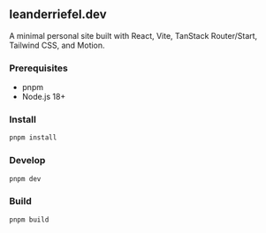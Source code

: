 ## leanderriefel.dev

A minimal personal site built with React, Vite, TanStack Router/Start, Tailwind CSS, and Motion.

### Prerequisites

- pnpm
- Node.js 18+

### Install

```bash
pnpm install
```

### Develop

```bash
pnpm dev
```

### Build

```bash
pnpm build
```
